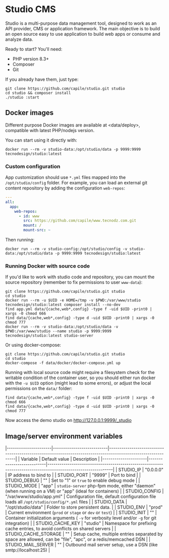 # Studio CMS

Studio is a multi-purpose data management tool, designed to work as an API provider, CMS or application framework. The main objective is to build an open source easy to use application to build web apps or consume and analyze data.

Ready to start? You'll need:

- PHP version 8.3+
- Composer
- Git

If you already have them, just type:
```
git clone https://github.com/capile/studio.git studio
cd studio && composer install
./studio :start
```

## Docker images

Different purpose Docker images are available at <data/deploy>, compatible with latest PHP/nodejs version.

You can start using it directly with:
```
docker run --rm -v studio-data:/opt/studio/data -p 9999:9999 tecnodesign/studio:latest
```

### Custom configuration

App customization should use `*.yml` files mapped into the `/opt/studio/config` folder. For example, you can load an external git content repository by adding the configuration `web-repos`:

```studio-config/studio.yml
---
all:
  app:
    web-repos:
      - id: www
        src: https://github.com/capile/www.tecnodz.com.git
        mount: /
        mount-src: ~
```

Then running:
```
docker run --rm -v studio-config:/opt/studio/config -v studio-data:/opt/studio/data -p 9999:9999 tecnodesign/studio:latest
```

### Running Docker with source code

If you'd like to work with studio code and repository, you can mount the source repository (remember to fix permissions to user `www-data`):
```
git clone https://github.com/capile/studio.git studio
cd studio
docker run --rm -u $UID -e HOME=/tmp -v $PWD:/var/www/studio tecnodesign/studio:latest composer install --no-dev
find app.yml data/{cache,web*,config} -type f -uid $UID -print0 | xargs -0 chmod 666
find data/{cache,web*,config} -type d -uid $UID -print0 | xargs -0 chmod 777
docker run --rm -v studio-data:/opt/studio/data -v $PWD:/var/www/studio --name studio -p 9999:9999 tecnodesign/studio:latest studio-server
```

Or using docker-compose:
```
git clone https://github.com/capile/studio.git studio
cd studio
docker-compose -f data/docker/docker-compose.yml up
```

Running with local source code might require a filesystem check for the writable condition of the container user, so you should either run docker with the `-u $UID` option (might lead to some errors), or adjust the local permissions on the `data/` folder:
```
find data/{cache,web*,config} -type f -uid $UID -print0 | xargs -0 chmod 666
find data/{cache,web*,config} -type d -uid $UID -print0 | xargs -0 chmod 777
```

Now access the demo studio on <http://127.0.0.1:9999/_studio>

## Image/server environment variables

|----------------------|---------------------------|--------------------------------------------------------------------------------------------------------------|
|       Variable       |       Default value       |                                               Description                                                    |
|----------------------|---------------------------|--------------------------------------------------------------------------------------------------------------|
| STUDIO_IP            | "0.0.0.0"                 | IP address to bind to                                                                                        |
| STUDIO_PORT          | "9999"                    | Port to bind                                                                                                 |
| STUDIO_DEBUG         | ""                        | Set to "1" or `true` to enable debug mode                                                                    |
| STUDIO_MODE          | "app"                     | `studio-server` php-fpm mode, either "daemon" (when running on a VM) or "app" (ideal for containers)         |
| STUDIO_CONFIG        | "/var/www/studio/app.yml" | Configuration file, default configuration file loads all `/opt/studio/config/*.yml` files                    |
| STUDIO_DATA          | "/opt/studio/data"        | Folder to store persistent data.                                                                             |
| STUDIO_ENV           | "prod"                    | Current environment (`prod` or `stage` or `dev` or `test`)                                                   |
| STUDIO_INIT          | ""                        | Container initialization arguments ( `-v` for verbosity level and/or `-g` for git integration)               |
| STUDIO_CACHE_KEY     | "studio"                  | Namespace for prefixing cache entries, to avoid conflicts on shared servers                                  |
| STUDIO_CACHE_STORAGE | ""                        | Setup cache, multiple entries separated by space are allowed, can be "file", "apc", or a redis/memcached DSN |
| STUDIO_MAIL_SERVER   | ""                        | Outbound mail server setup, use a DSN (like smtp://localhost:25)                                             |
